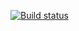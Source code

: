 [![Build status](https://ci.appveyor.com/api/projects/status/wu5esy7p1jiip4t2?svg=true)](https://ci.appveyor.com/project/Youzya/ahj-media)
